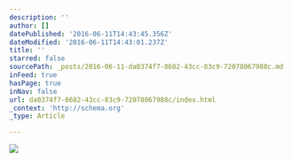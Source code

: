 ```yaml
---
description: ''
author: []
datePublished: '2016-06-11T14:43:45.356Z'
dateModified: '2016-06-11T14:43:01.237Z'
title: ''
starred: false
sourcePath: _posts/2016-06-11-da0374f7-8682-43cc-83c9-72078067988c.md
inFeed: true
hasPage: true
inNav: false
url: da0374f7-8682-43cc-83c9-72078067988c/index.html
_context: 'http://schema.org'
_type: Article

---
```

![](https://the-grid-user-content.s3-us-west-2.amazonaws.com/1589dd44-dda9-4419-8c2c-3efff9a439bb.jpg)